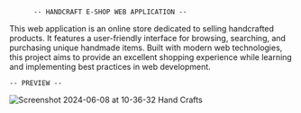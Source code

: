           -- HANDCRAFT E-SHOP WEB APPLICATION --

This web application is an online store dedicated to selling handcrafted products.
It features a user-friendly interface for browsing, searching, and purchasing unique handmade items. 
Built with modern web technologies, this project aims to provide an excellent shopping experience while learning and implementing best practices in web development.

    -- PREVIEW --
![Screenshot 2024-06-08 at 10-36-32 Hand Crafts](https://github.com/vinayagamoorthyc/CraftShop/assets/140414822/01bb46ad-77b0-4fb9-a4c4-f21259a5b9be)
